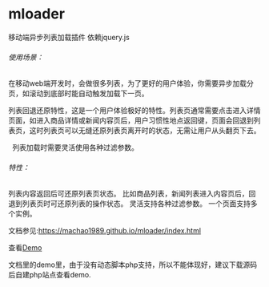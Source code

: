 # mloader
   移动端异步列表加载插件
   依赖jquery.js
   
###### 使用场景：

   在移动web端开发时，会做很多列表，为了更好的用户体验，你需要异步加载分页，如滚动到底部时能自动触发加载下一页。
    
   列表回退还原特性，这是一个用户体验极好的特性。列表页通常需要点击进入详情页面，如进入商品详情或新闻内容页后，用户习惯性地点返回键，页面会回退到列表页，这时列表页可以无缝还原列表页离开时的状态，无需让用户从头翻页下去。
   
   列表加载时需要灵活使用各种过滤参数。

###### 特性：

   列表内容返回后可还原列表页状态。 
   比如商品列表，新闻列表进入内容页后，回退到列表页时可还原列表的操作状态。 
   灵活支持各种过滤参数。 
   一个页面支持多个实例。

 文档参见:https://machao1989.github.io/mloader/index.html
 
 查看[Demo](http://tbhchao101.7debusx.c28.542b.top//mload/demo/index.html)

 文档里的demo里，由于没有动态脚本php支持，所以不能体现好，建议下载源码后自建php站点查看demo.
